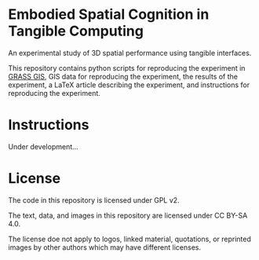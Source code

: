 # Embodied Spatial Cognition in Tangible Computing
An experimental study of 3D spatial performance using tangible interfaces.

This repository contains python scripts for reproducing the experiment in [GRASS GIS]( https://grass.osgeo.org/ ), GIS data for reproducing the experiment, the results of the experiment, a LaTeX article describing the experiment, and instructions for reproducing the experiment.

# Instructions
Under development...

# License
The code in this repository is licensed under GPL v2.

The text, data, and images in this repository are licensed under CC BY-SA 4.0.

The license doe not apply to logos, linked material, quotations, or reprinted images by other authors which may have different licenses.
